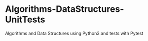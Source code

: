 # Algorithms-DataStructures-UnitTests
 Algorithms and Data Structures using Python3 and tests with Pytest 
